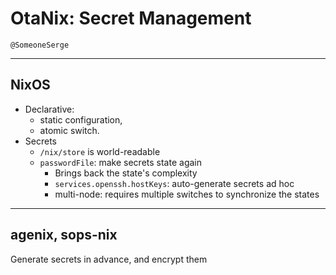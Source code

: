 OtaNix: Secret Management
===

`@SomeoneSerge`

* * *

NixOS
---

- Declarative:
    - static configuration,
    - atomic switch.
- Secrets
    - `/nix/store` is world-readable
    - `passwordFile`: make secrets state again
        - Brings back the state's complexity
        - `services.openssh.hostKeys`: auto-generate secrets ad hoc
        - multi-node: requires multiple switches to synchronize the states

* * *

agenix, sops-nix
---

Generate secrets in advance, and encrypt them
